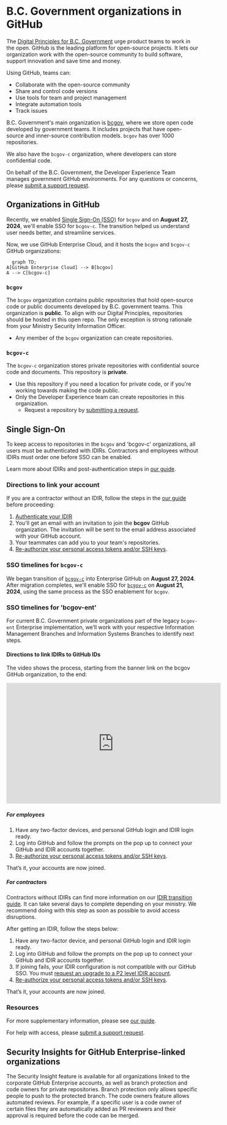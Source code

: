 # B.C. Government organizations in GitHub

The [Digital Principles for B.C. Government](https://www2.gov.bc.ca/gov/content/governments/policies-for-government/core-policy/policies/im-it-management#12.1.1.5) urge product teams to work in the open. GitHub is the leading platform for open-source projects. It lets our organization work with the open-source community to build software, support innovation and save time and money. 

Using GitHub, teams can:

* Collaborate with the open-source community
* Share and control code versions
* Use tools for team and project management
* Integrate automation tools
* Track issues

B.C. Government's main organization is [bcgov](https://github.com/bcgov), where we store open code developed by government teams. It includes projects that have open-source and inner-source contribution models. `bcgov` has over 1000 repositories. 

We also have the `bcgov-c` organization, where developers can store confidential code.

On behalf of the B.C. Government, the Developer Experience Team manages government GitHub environments. For any questions or concerns, please [submit a support request]( https://citz-do.atlassian.net/servicedesk/customer/portal/2).

## Organizations in GitHub

Recently, we enabled [Single Sign-On (SSO)](#single-sign-on) for `bcgov` and on **August 27, 2024**, we'll enable SSO for `bcgov-c`. The transition helped us understand user needs better, and streamline services.  

Now, we use GitHub Enterprise Cloud, and it hosts the `bcgov` and `bcgov-c` GitHub organizations: 

```mermaid
  graph TD;
A[GitHub Enterprise Cloud] --> B[bcgov]
A --> C[bcgov-c]
```

### `bcgov`

The `bcgov` organization contains public repositories that hold open-source code or public documents developed by B.C. government teams. This organization is **public**.  To align with our Digital Principles, repositories should be hosted in this open repo. The only exception is strong rationale from your Ministry Security Information Officer.

* Any member of the `bcgov` organization can create repositories.

### `bcgov-c`

The `bcgov-c` organization stores private repositories with confidential source code and documents. This repository is **private**.

* Use this repository if you need a location for private code, or if you're working towards making the code public.
* Only the Developer Experience team can create repositories in this organization.
    * Request a repository by [submitting a request](https://github.com/BCDevOps/devops-requests/issues/new?assignees=MonicaG%2C+oomIRL&labels=github-repo%2C+pending&projects=&template=github_repo_request.md&title=).


## Single Sign-On 

To keep access to repositories in the `bcgov` and 'bcgov-c' organizations, all users must be authenticated with IDIRs. Contractors and employees without IDIRs must order one before SSO can be enabled. 

Learn more about IDIRs and post-authentication steps in [our guide](https://dev.developer.gov.bc.ca/docs/default/component/bc-developer-guide/use-github-in-bcgov/github-transition-guide/). 
  
### Directions to link your account

If you are a contractor without an IDIR, follow the steps in the [our guide](github-transition-guide.md#idirs) before proceeding:

1. [Authenticate your IDIR](https://github.com/orgs/bcgov/sso)
2. You'll get an email with an invitation to join the **bcgov** GitHub organization. The invitation will be sent to the email address associated with your GitHub account.
3. Your teammates can add you to your team's repositories.
4. [Re-authorize your personal access tokens and/or SSH keys](github-transition-guide.md#resetting-github-keys).
 
### SSO timelines for `bcgov-c`

We began transition of [`bcgov-c`](#bcgov-c) into Enterprise GitHub on **August 27, 2024**. After migration completes, we'll enable SSO for [`bcgov-c`](#bcgov-c) on **August 21, 2024**, using the same process as the SSO enablement for `bcgov`.

### SSO timelines for 'bcgov-ent'

For current B.C. Government private organizations part of the legacy `bcgov-ent` Enterprise implementation, we’ll work with your respective Information Management Branches and Information Systems Branches to identify next steps.

#### Directions to link IDIRs to GitHub IDs

The video shows the process, starting from the banner link on the bcgov GitHub organization, to the end:

<iframe width="560" height="315" src="https://www.youtube.com/embed/-cfhUY_or8s?si=q0pjaxYd4FBhNZ0s" title="YouTube video player" frameborder="0" allow="accelerometer; autoplay; clipboard-write; encrypted-media; gyroscope; picture-in-picture; web-share" referrerpolicy="strict-origin-when-cross-origin" allowfullscreen></iframe>

##### For employees 

1. Have any two-factor devices, and personal GitHub login and IDIR login ready. 
2. Log into GitHub and follow the prompts on the pop up to connect your GitHub and IDIR accounts together. 
3. [Re-authorize your personal access tokens and/or SSH keys](github-transition-guide.md#resetting-github-keys).

That’s it, your accounts are now joined.  

##### For contractors 

Contractors without IDIRs can find more information on our [IDIR transition guide](github-transition-guide.md#idirs). It can take several days to complete depending on your ministry. We recommend doing with this step as soon as possible to avoid access disruptions.  

After getting an IDIR, follow the steps below: 

1. Have any two-factor device, and personal GitHub login and IDIR login ready.
2. Log into GitHub and follow the prompts on the pop up to connect your GitHub and IDIR accounts together. 
3. If joining fails, your IDIR configuration is not compatible with our GitHub SSO. You must [request an upgrade to a P2 level IDIR account](github-transition-guide.md#idirs).  
4. [Re-authorize your personal access tokens and/or SSH keys](github-transition-guide.md#resetting-github-keys).

That’s it, your accounts are now joined. 
 
### Resources 
 
For more supplementary information, please see [our guide](github-transition-guide.md).  
 
For help with access, please [submit a support request]( https://citz-do.atlassian.net/servicedesk/customer/portal/2). 

## Security Insights for GitHub Enterprise-linked organizations

The Security Insight feature is available for all organizations linked to the corporate GitHub Enterprise accounts, as well as branch protection and code owners for private repositories. Branch protection only allows specific people to push to the protected branch. The code owners feature allows automated reviews. For example, if a specific user is a code owner of certain files they are automatically added as PR reviewers and their approval is required before the code can be merged.
